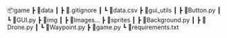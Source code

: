 📦game
 ┣ 📂data
 ┃ ┣ 📜.gitignore
 ┃ ┗ 📜data.csv
 ┣ 📂gui_utils
 ┃ ┣ 📜Button.py
 ┃ ┗ 📜GUI.py
 ┣ 📂img
 ┃ ┣ 📜Images...
 ┣ 📂sprites
 ┃ ┣ 📜Background.py
 ┃ ┣ 📜Drone.py
 ┃ ┗ 📜Waypoint.py
 ┣ 📜game.py
 ┗ 📜requirements.txt